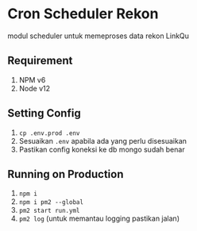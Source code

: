 # Cron Scheduler Rekon

modul scheduler untuk memeproses data rekon LinkQu 

## Requirement

1. NPM v6
1. Node v12

## Setting Config

1. `cp .env.prod .env` 
2. Sesuaikan `.env` apabila ada yang perlu disesuaikan
3. Pastikan config koneksi ke db mongo sudah benar

## Running on Production

1. `npm i`
2. `npm i pm2 --global`
3. `pm2 start run.yml`
4. `pm2 log` (untuk memantau logging pastikan jalan)

